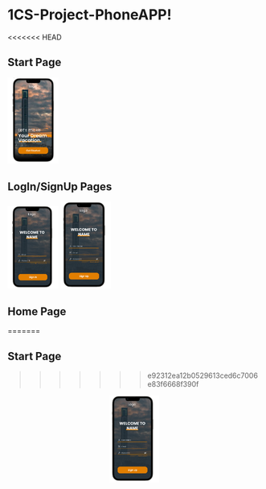 # 1CS-Project-PhoneAPP!
<<<<<<< HEAD

## Start Page

<img  width="20%" src="./assets/UI-images/start.png"/>

## LogIn/SignUp Pages

<img  width="20%" src="./assets/UI-images/SignIn.png"/>
<img  width="20%" src="./assets/UI-images/SignUp.png"/>

## Home Page
=======
## Start Page 
>>>>>>> e92312ea12b0529613ced6c7006e83f6668f390f

<p align="center">
  <img  width="20%" src="./assets/UI-images/SignUp.png"/>
</p>
